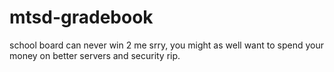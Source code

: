 # mtsd-gradebook

school board can never win 2 me srry, you might as well want to spend your money on better servers and security rip.



